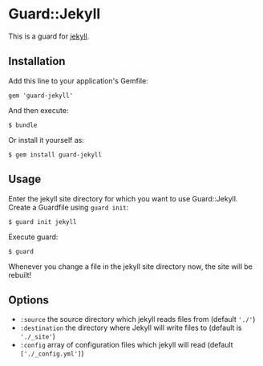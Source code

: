 # Guard::Jekyll

This is a guard for [jekyll](http://jekyllrb.com/).

## Installation

Add this line to your application's Gemfile:

    gem 'guard-jekyll'

And then execute:

    $ bundle

Or install it yourself as:

    $ gem install guard-jekyll

## Usage

Enter the jekyll site directory for which you want to use Guard::Jekyll. Create a Guardfile using `guard init`:

    $ guard init jekyll

Execute guard:

    $ guard

Whenever you change a file in the jekyll site directory now, the site will be rebuilt!

## Options
* `:source` the source directory which jekyll reads files from (default `'./'`)
* `:destination` the directory where Jekyll will write files to (default is `'./_site'`)
* `:config` array of configuration files which jekyll will read (default `['./_config.yml']`)
